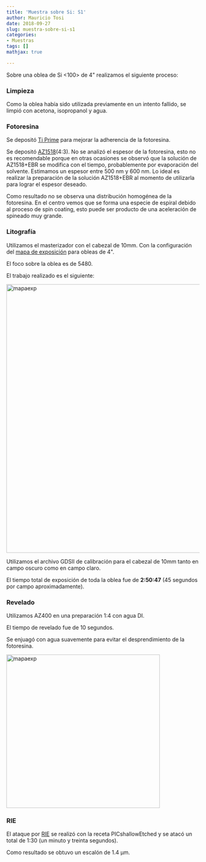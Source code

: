 ```yaml
---
title: 'Muestra sobre Si: S1'
author: Mauricio Tosi
date: 2018-09-27
slug: muestra-sobre-si-s1
categories:
- Muestras
tags: []
mathjax: true

---
```

Sobre una oblea de Si <100> de 4" realizamos el siguiente proceso:

### Limpieza

Como la oblea había sido utilizada previamente en un intento fallido, se limpió con acetona, isopropanol y agua.

### Fotoresina

Se depositó [Ti Prime](/recetas/ti-prime) para mejorar la adherencia de la fotoresina.

Se depositó [AZ1518](/recetas/az1518)(4:3). No se analizó el espesor de la fotoresina, esto no es recomendable porque en otras ocasiones se observó que la solución de AZ1518+EBR se modifica con el tiempo, probablemente por evaporación del solvente. Estimamos un espesor entre 500 nm y 600 nm. Lo ideal es realizar la preparación de la solución AZ1518+EBR al momento de utilizarla para lograr el espesor deseado.

Como resultado no se observa una distribución homogénea de la fotoresina. En el centro vemos que se forma una especie de espiral debido al proceso de spin coating, esto puede ser producto de una aceleración de spineado muy grande.

### Litografía

Utilizamos el masterizador con el cabezal de 10mm. Con la configuración del [mapa de exposición](/recetas/dwl-mapa-exp) para obleas de 4".

El foco sobre la oblea es de 5480.

El trabajo realizado es el siguiente:

<img src="/PIClab/images/muestras/muestra-sobre-si-s1/muestra2_mapa.png" alt="mapaexp" width="700"/>

Utilizamos el archivo GDSII de calibración para el cabezal de 10mm tanto en campo oscuro como en campo claro.

El tiempo total de exposición de toda la oblea fue de **2:50:47** (45 segundos por campo aproximadamente).

### Revelado

Utilizamos AZ400 en una preparación 1:4 con agua DI.

El tiempo de revelado fue de 10 segundos.

Se enjuagó con agua suavemente para evitar el desprendimiento de la fotoresina.

<img src="/PIClab/images/muestras/muestra-sobre-si-s1/CAL_CO_E100_0012.jpg" alt="mapaexp" width="400"/>

### RIE

El ataque por [RIE](/equipos/rie) se realizó con la receta PICshallowEtched y se atacó un total de 1:30 (un minuto y treinta segundos).

Como resultado se obtuvo un escalón de 1.4 µm.